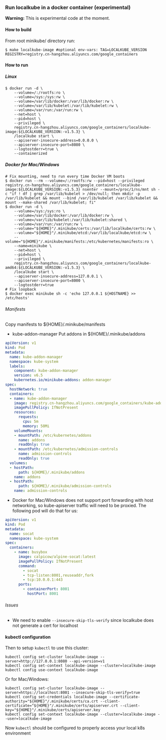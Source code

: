 ### Run localkube in a docker container (experimental)

**Warning:** This is experimental code at the moment.

#### How to build
From root minikube/ directory run:
```console
$ make localkube-image #optional env-vars: TAG=LOCALKUBE_VERSION REGISTRY=registry.cn-hangzhou.aliyuncs.com/google_containers
```

#### How to run

##### Linux
```console
$ docker run -d \
    --volume=/:/rootfs:ro \
    --volume=/sys:/sys:rw \
    --volume=/var/lib/docker:/var/lib/docker:rw \
    --volume=/var/lib/kubelet:/var/lib/kubelet:rw \
    --volume=/var/run:/var/run:rw \
    --net=host \
    --pid=host \
    --privileged \
    registry.cn-hangzhou.aliyuncs.com/google_containers/localkube-image:${LOCALKUBE_VERSION:-v1.5.3} \
    /localkube start \
    --apiserver-insecure-address=0.0.0.0 \
    --apiserver-insecure-port=8080 \
    --logtostderr=true \
    --containerized
```

##### Docker for Mac/Windows
```console
# Fix mounting, need to run every time Docker VM boots
$ docker run --rm --volume=/:/rootfs:rw --pid=host --privileged registry.cn-hangzhou.aliyuncs.com/google_containers/localkube-image:${LOCALKUBE_VERSION:-v1.5.3} nsenter --mount=/proc/1/ns/mnt sh -c "if ! df | grep /var/lib/kubelet > /dev/null; then mkdir -p /var/lib/kubelet && mount --bind /var/lib/kubelet /var/lib/kubelet && mount --make-shared /var/lib/kubelet; fi"
$ docker run -d \
    --volume=/sys:/sys:ro \
    --volume=/var/lib/docker:/var/lib/docker:rw \
    --volume=/var/lib/kubelet:/var/lib/kubelet:shared \
    --volume=/var/run:/var/run:rw \
    --volume="${HOME}"/.minikube/certs:/var/lib/localkube/certs:rw \
    --volume="${HOME}"/.minikube/etcd:/var/lib/localkube/etcd:rw \
    --volume="${HOME}"/.minikube/manifests:/etc/kubernetes/manifests:ro \
    --name=minikube \
    --net=host \
    --pid=host \
    --privileged \
    registry.cn-hangzhou.aliyuncs.com/google_containers/localkube-amd64:${LOCALKUBE_VERSION:-v1.5.3} \
    /localkube start \
    --apiserver-insecure-address=127.0.0.1 \
    --apiserver-insecure-port=8000 \
    --logtostderr=true
# Fix loopback
$ docker exec minikube sh -c 'echo 127.0.0.1 ${HOSTNAME} >> /etc/hosts'
```

###### Manifests
Copy manifests to ${HOME}/.minikube/manifests
* kube-addon-manager
Put addons in ${HOME}/.minikube/addons
```yaml
apiVersion: v1
kind: Pod
metadata:
  name: kube-addon-manager
  namespace: kube-system
  labels:
    component: kube-addon-manager
    version: v6.5
    kubernetes.io/minikube-addons: addon-manager
spec:
  hostNetwork: true
  containers:
  - name: kube-addon-manager
    image: registry.cn-hangzhou.aliyuncs.com/google_containers/kube-addon-manager:v6.5
    imagePullPolicy: IfNotPresent
    resources:
      requests:
        cpu: 5m
        memory: 50Mi
    volumeMounts:
    - mountPath: /etc/kubernetes/addons
      name: addons
      readOnly: true
    - mountPath: /etc/kubernetes/admission-controls
      name: admission-controls
      readOnly: true
  volumes:
  - hostPath:
      path: ${HOME}/.minikube/addons
    name: addons
  - hostPath:
      path: ${HOME}/.minikube/admission-controls
    name: admission-controls
```

* Docker for Mac/Windows does not support port forwarding with host networking, so kube-apiserver traffic will need to be proxied. The following pod will do that for us:
```yaml
apiVersion: v1
kind: Pod
metadata:
  name: socat
  namespace: kube-system
spec:
  containers:
    - name: busybox
      image: calpicow/alpine-socat:latest
      imagePullPolicy: IfNotPresent
      command:
        - socat
        - tcp-listen:8001,reuseaddr,fork
        - tcp:10.0.0.1:443
      ports:
        - containerPort: 8001
          hostPort: 8001
```

###### Issues
* We need to enable `--insecure-skip-tls-verify` since localkube does not generate a cert for localhost

#### kubectl configuration
Then to setup `kubectl` to use this cluster:
```console
kubectl config set-cluster localkube-image --server=http://127.0.0.1:8080 --api-version=v1
kubectl config set-context localkube-image --cluster=localkube-image
kubectl config use-context localkube-image
```
Or for Mac/Windows:
```console
kubectl config set-cluster localkube-image --server=https://localhost:8001 --insecure-skip-tls-verify=true
kubectl config set-credentials localkube-image --certificate-authority="${HOME}"/.minikube/certs/ca.crt --client-certificate="${HOME}"/.minikube/certs/apiserver.crt --client-key="${HOME}"/.minikube/certs/apiserver.key
kubectl config set-context localkube-image --cluster=localkube-image --user=localkube-image
```
Now `kubectl` should be configured to properly access your local k8s environment
